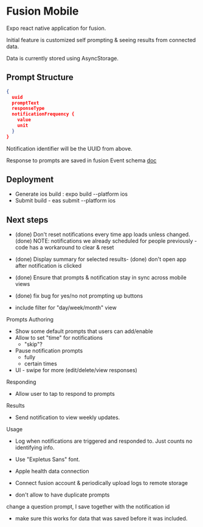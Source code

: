 # Fusion Mobile

Expo react native application for fusion.

Initial feature is customized self prompting & seeing results from connected data.

Data is currently stored using AsyncStorage.

## Prompt Structure

```json
{
  uuid
  promptText
  responseType
  notificationFrequency {
    value
    unit
  }
}
```

Notification identifier will be the UUID from above.

Response to prompts are saved in fusion Event schema [doc](../README.md)

## Deployment

- Generate ios build : expo build --platform ios
- Submit build - eas submit --platform ios

## Next steps

- (done) Don't reset notifications every time app loads unless changed.
  (done) NOTE: notifications we already scheduled for people previously - code has a workaround to clear & reset

- (done) Display summary for selected results- (done) don't open app after notification is clicked
- (done) Ensure that prompts & notification stay in sync across mobile views
- (done) fix bug for yes/no not prompting up buttons
- include filter for "day/week/month" view

Prompts
Authoring

- Show some default prompts that users can add/enable
- Allow to set "time" for notifications
  - "skip"?
- Pause notification prompts
  - fully
  - certain times
- UI - swipe for more (edit/delete/view responses)

Responding

- Allow user to tap to respond to prompts

Results

- Send notification to view weekly updates.

Usage

- Log when notifications are triggered and responded to. Just counts no identifying info.

- Use "Expletus Sans" font.
- Apple health data connection
- Connect fusion account & periodically upload logs to remote storage

- don't allow to have duplicate prompts

change a question prompt, I save together with the notification id

- make sure this works for data that was saved before it was included.
